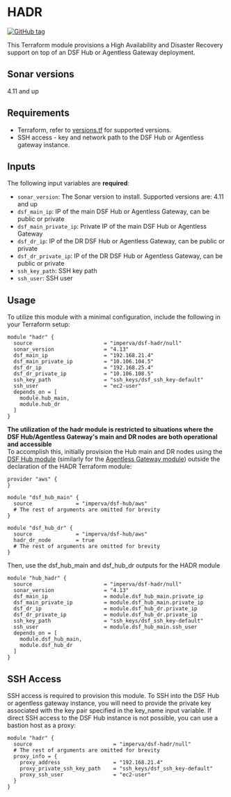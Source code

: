 # HADR
[![GitHub tag](https://img.shields.io/github/v/tag/imperva/dsfkit.svg)](https://github.com/imperva/dsfkit/tags)

This Terraform module provisions a High Availability and Disaster Recovery support on top of an DSF Hub or Agentless Gateway deployment.

## Sonar versions
4.11 and up

## Requirements
* Terraform, refer to [versions.tf](https://github.com/imperva/dsfkit/blob/master/modules/null/hadr/versions.tf) for supported versions.
* SSH access - key and network path to the DSF Hub or Agentless gateway instance.

## Inputs

The following input variables are **required**:

* `sonar_version`: The Sonar version to install. Supported versions are: 4.11 and up
* `dsf_main_ip`: IP of the main DSF Hub or Agentless Gateway, can be public or private
* `dsf_main_private_ip`: Private IP of the main DSF Hub or Agentless Gateway
* `dsf_dr_ip`: IP of the DR DSF Hub or Agentless Gateway, can be public or private
* `dsf_dr_private_ip`: IP of the DR DSF Hub or Agentless Gateway, can be public or private
* `ssh_key_path`: SSH key path
* `ssh_user`: SSH user

## Usage

To utilize this module with a minimal configuration, include the following in your Terraform setup:

```
module "hadr" {
  source                       = "imperva/dsf-hadr/null"
  sonar_version                = "4.13"
  dsf_main_ip                  = "192.168.21.4"
  dsf_main_private_ip          = "10.106.104.5"
  dsf_dr_ip                    = "192.168.25.4"
  dsf_dr_private_ip            = "10.106.108.5"
  ssh_key_path                 = "ssh_keys/dsf_ssh_key-default"
  ssh_user                     = "ec2-user"
  depends_on = [
    module.hub_main,
    module.hub_dr
  ]
}
```

**The utilization of the hadr module is restricted to situations where the DSF Hub/Agentless Gateway's main and DR nodes are both operational and accessible**<br>
To accomplish this, initially provision the Hub main and DR nodes using the [DSF Hub module](https://registry.terraform.io/modules/imperva/dsf-hub/aws/latest) 
(similarly for the [Agentless Gateway module](https://registry.terraform.io/modules/imperva/dsf-agentless-gw/aws/latest)) outside the declaration of the HADR Terraform module:

```
provider "aws" {
}

module "dsf_hub_main" {
  source              = "imperva/dsf-hub/aws"
  # The rest of arguments are omitted for brevity
}

module "dsf_hub_dr" {
  source              = "imperva/dsf-hub/aws"
  hadr_dr_node        = true
  # The rest of arguments are omitted for brevity
}
```
Then, use the dsf_hub_main and dsf_hub_dr outputs for the HADR module

```
module "hub_hadr" {
  source                       = "imperva/dsf-hadr/null"
  sonar_version                = "4.13"
  dsf_main_ip                  = module.dsf_hub_main.private_ip
  dsf_main_private_ip          = module.dsf_hub_main.private_ip
  dsf_dr_ip                    = module.dsf_hub_dr.private_ip
  dsf_dr_private_ip            = module.dsf_hub_dr.private_ip
  ssh_key_path                 = "ssh_keys/dsf_ssh_key-default"
  ssh_user                     = module.dsf_hub_main.ssh_user
  depends_on = [
    module.dsf_hub_main,
    module.dsf_hub_dr
  ]
}
```

## SSH Access
SSH access is required to provision this module. To SSH into the DSF Hub or agentless gateway instance, you will need to provide the private key associated with the key pair specified in the 
key_name input variable. If direct SSH access to the DSF Hub instance is not possible, you can use a bastion host as a proxy:

```
module "hadr" {
  source                          = "imperva/dsf-hadr/null"
  # The rest of arguments are omitted for brevity
  proxy_info = {
    proxy_address                 = "192.168.21.4"
    proxy_private_ssh_key_path    = "ssh_keys/dsf_ssh_key-default"
    proxy_ssh_user                = "ec2-user"
  }
}
```
